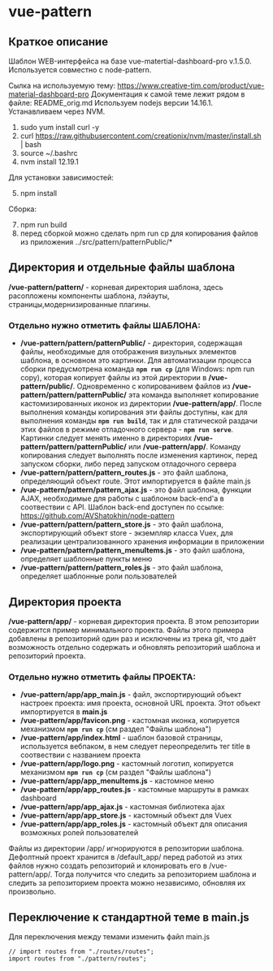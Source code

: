 # vue-pattern

## Краткое описание

Шаблон WEB-интерфейса на базе vue-matertial-dashboard-pro v.1.5.0. Используется совместно с node-pattern.

Сылка на используемую тему: https://www.creative-tim.com/product/vue-material-dashboard-pro
Документация к самой теме лежит рядом в файле: README_orig.md
Используем nodejs версии 14.16.1. Устанавливаем через NVM.

1) sudo yum install curl -y 
2) curl https://raw.githubusercontent.com/creationix/nvm/master/install.sh | bash   
3) source ~/.bashrc
4) nvm install 12.19.1 

Для установки зависимостей:

5) npm install

Сборка:

7) npm run build
8) перед сборкой можно сделать npm run cp для копирования файлов из приложения ../src/pattern/patternPublic/*

## Директория и отдельные файлы шаблона

**/vue-pattern/pattern/** - корневая директория шаблона, здесь расопложены компоненты шаблона, лэйауты, страницы,модернизированные плагины.

### Отдельно нужно отметить файлы ШАБЛОНА:
 * **/vue-pattern/pattern/patternPublic/** - директория, содержащая файлы, необходимые для отображения визульных элементов шаблона, в основном это картинки. Для автоматизации процесса сборки предусмотрена команда **`npm run cp`** (для Windows: npm run copy), которая копирует файлы из этой директории в **/vue-pattern/public/**. Одновременно с копированивем файлов из **/vue-pattern/pattern/patternPublic/** эта команда выполняет копирование кастомизированных иконок из директории **/vue-pattern/app/**. После выполнения команды копирования эти файлы доступны, как для выполнения команды **`npm run build`**, так и для статической раздачи этих файлов в режиме отладочного сервера - **`npm run serve`**. Картинки следует менять именно в директориях **/vue-pattern/pattern/patternPublic/** или **/vue-pattern/app/**. Команду копирования следует выполнять после изменения картинок, перед запуском сборки, либо перед запуском отладочного сервера
 * **/vue-pattern/pattern/pattern_routes.js** - это файл шаблона, определяющий объект route. Этот импортируется в файле main.js
 * **/vue-pattern/pattern/pattern_ajax.js** - это файл шаблона, функции AJAX, необходимые для работы с шаблоном back-end'а в соотвествии с API. Шаблон back-end доступен по ссылке: https://github.com/AVShatokhin/node-pattern   
 * **/vue-pattern/pattern/pattern_store.js** - это файл шаблона, экспортирующий объект store - экземпляр класса Vuex, для реализации централизованного хранения информации в приложении
 * **/vue-pattern/pattern/pattern_menuItems.js** - это файл шаблона, определяет шаблонные пункты меню
 * **/vue-pattern/pattern/pattern_roles.js** - это файл шаблона, определяет шаблонные роли пользователей

## Директория проекта 

**/vue-pattern/app/** - корневая директория проекта. В этом репозитории содержится пример минимального проекта. Файлы этого примера добавлены в репозиторий один раз и исключены из трека git, что даёт возможность отдельно содержать и обновлять репозиторий шаблона и репозиторий проекта.

### Отдельно нужно отметить файлы ПРОЕКТА:

  * **/vue-pattern/app/app_main.js** - файл, экспортирующий объект настроек проекта: имя проекта, основной URL проекта. Этот объект импортируется в **main.js**
  * **/vue-pattern/app/favicon.png** - кастомная иконка, копируется механизмом **`npm run cp`** (см раздел "Файлы шаблона")
  * **/vue-pattern/app/index.html** - шаблон базовой страницы, используется вебпаком, в нем следует переопределить тег title в соотвествии с названием проекта
  * **/vue-pattern/app/logo.png** - кастомный логотип, копируется механизмом **`npm run cp`** (см раздел "Файлы шаблона")
  * **/vue-pattern/app/app_menuItems.js** - кастомное меню
  * **/vue-pattern/app/app_routes.js** - кастомные маршруты в рамках dashboard
  * **/vue-pattern/app/app_ajax.js** - кастомная библиотека ajax
  * **/vue-pattern/app/app_store.js** - кастомный объект для Vuex
  * **/vue-pattern/app/app_roles.js** - кастомный объект для описания возможных ролей пользователей
  
Файлы из директории /app/ игнорируются в репозитории шаблона. Дефолтный проект хранится в /default_app/ перед работой из этих файлов нужно создать репозиторий и клонировать его в /vue-pattern/app/. Тогда получится что следить за репозиторием шаблона и следить за репозиторием проекта можно независимо, обновляя их произвольно.
  
## Переключение к стандартной теме в main.js

Для переключения между темами изменить файл main.js

```
// import routes from "./routes/routes";
import routes from "./pattern/routes";
```

